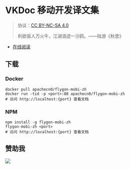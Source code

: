 # VKDoc 移动开发译文集

> 协议：[CC BY-NC-SA 4.0](http://creativecommons.org/licenses/by-nc-sa/4.0/)
> 
> 利欲驱人万火牛，江湖浪迹一沙鸥。——陆游《秋思》

* [在线阅读](https://vdmobi.flygon.net)
## 下载

### Docker

```
docker pull apachecn0/flygon-mobi-zh
docker run -tid -p <port>:80 apachecn0/flygon-mobi-zh
# 访问 http://localhost:{port} 查看文档
```

### NPM

```
npm install -g flygon-mobi-zh
flygon-mobi-zh <port>
# 访问 http://localhost:{port} 查看文档
```

## 赞助我

![](https://img-blog.csdnimg.cn/20200112005920729.png)
